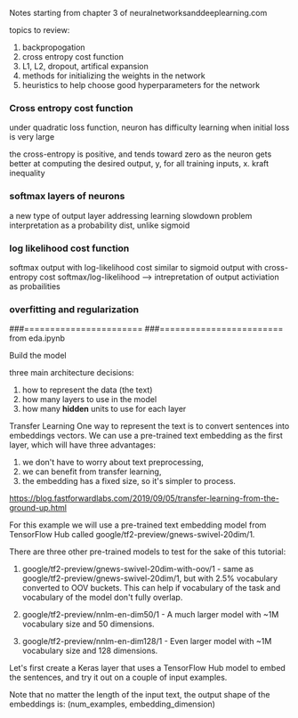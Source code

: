 Notes starting from chapter 3 of neuralnetworksanddeeplearning.com

topics to review:
1) backpropogation
2) cross entropy cost function
3) L1, L2, dropout, artifical expansion
4) methods for initializing the weights in the network
5) heuristics to help choose good hyperparameters for the network


### Cross entropy cost function

under quadratic loss function, neuron has difficulty learning when initial loss is very large

the cross-entropy is positive, and tends toward zero as the neuron gets better at computing the desired output, y, for all training inputs, x.
kraft inequality 


### softmax layers of neurons

a new type of output layer
addressing learning slowdown problem
interpretation as a probability dist, unlike sigmoid

### log likelihood cost function
softmax output with log-likelihood cost similar to sigmoid output with cross-entropy cost
softmax/log-likelihood --> intrepretation of output activiation as probailities 

### overfitting and regularization










###=======================
###========================
from eda.ipynb

Build the model

three main architecture decisions:
1) how to represent the data (the text)
2) how many layers to use in the model 
3) how many **hidden** units to use for each layer 

Transfer Learning 
One way to represent the text is to convert sentences into embeddings vectors. We can use a pre-trained text embedding as the first layer, which will have three advantages:

1) we don't have to worry about text preprocessing,
2) we can benefit from transfer learning,
3) the embedding has a fixed size, so it's simpler to process.

https://blog.fastforwardlabs.com/2019/09/05/transfer-learning-from-the-ground-up.html


For this example we will use a pre-trained text embedding model from TensorFlow Hub called google/tf2-preview/gnews-swivel-20dim/1.

There are three other pre-trained models to test for the sake of this tutorial:

1) google/tf2-preview/gnews-swivel-20dim-with-oov/1 - same as google/tf2-preview/gnews-swivel-20dim/1, but with 2.5% vocabulary converted to OOV buckets. This can help if vocabulary of the task and vocabulary of the model don't fully overlap.

2) google/tf2-preview/nnlm-en-dim50/1 - A much larger model with ~1M vocabulary size and 50 dimensions.

3) google/tf2-preview/nnlm-en-dim128/1 - Even larger model with ~1M vocabulary size and 128 dimensions.

Let's first create a Keras layer that uses a TensorFlow Hub model to embed the sentences, and try it out on a couple of input examples. 

Note that no matter the length of the input text, the output shape of the embeddings is: (num_examples, embedding_dimension)


